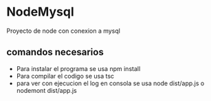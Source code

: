 # NodeMysql
Proyecto de node con conexion a mysql 

## comandos necesarios

* Para instalar el programa se usa npm install
* Para compilar el codigo se usa tsc
* para ver con ejecucion el log en consola  se usa node dist/app.js o nodemont dist/app.js

